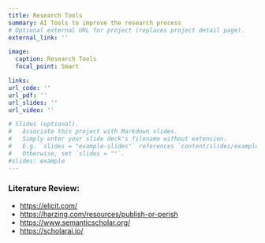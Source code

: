 ```yaml
---
title: Research Tools
summary: AI Tools to improve the research process
# Optional external URL for project (replaces project detail page).
external_link: ''

image:
  caption: Research Tools
  focal_point: Smart

links:
url_code: ''
url_pdf: ''
url_slides: ''
url_video: ''

# Slides (optional).
#   Associate this project with Markdown slides.
#   Simply enter your slide deck's filename without extension.
#   E.g. `slides = "example-slides"` references `content/slides/example-slides.md`.
#   Otherwise, set `slides = ""`.
#slides: example
---
```


### Literature Review: ### 

  - https://elicit.com/
  - https://harzing.com/resources/publish-or-perish
  - https://www.semanticscholar.org/    
  - https://scholarai.io/

